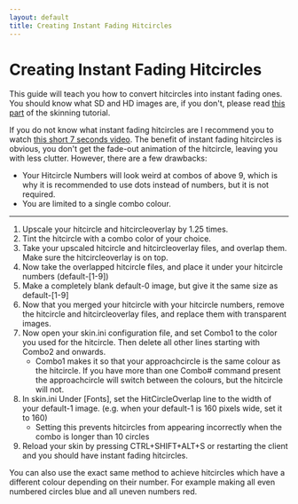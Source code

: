 ```yaml
---
layout: default
title: Creating Instant Fading Hitcircles
---
```


# Creating Instant Fading Hitcircles
This guide will teach you how to convert hitcircles into instant fading ones. You should know what SD and HD images are, if you don't, please read [this part](https://rockroller01.github.io/skinninginfo/tutorial/introduction.html#hdsd-elements-aspect-ratios-and-resolution) of the skinning tutorial.

If you do not know what instant fading hitcircles are I recommend you to watch [this short 7 seconds video](https://www.youtube.com/watch?v=C2b8PEHarvM). The benefit of instant fading hitcircles is obvious, you don't get the fade-out animation of the hitcircle, leaving you with less clutter. However, there are a few drawbacks:
- Your Hitcircle Numbers will look weird at combos of above 9, which is why it is recommended to use dots instead of numbers, but it is not required.
- You are limited to a single combo colour.

***

1. Upscale your hitcircle and hitcircleoverlay by 1.25 times.
2. Tint the hitcircle with a combo color of your choice.
3. Take your upscaled hitcircle and hitcircleoverlay files, and overlap them. Make sure the hitcircleoverlay is on top.
4. Now take the overlapped hitcircle files, and place it under your hitcircle numbers (default-[1-9])
5. Make a completely blank default-0 image, but give it the same size as default-[1-9]
6. Now that you merged your hitcircle with your hitcircle numbers, remove the hitcircle and hitcircleoverlay files, and replace them with transparent images.
7. Now open your skin.ini configuration file, and set Combo1 to the color you used for the hitcircle. Then delete all other lines starting with Combo2 and onwards.
    - Combo1 makes it so that your approachcircle is the same colour as the hitcircle. If you have more than one Combo# command present the approachcircle will switch between the colours, but the hitcircle will not.
8. In skin.ini Under [Fonts], set the HitCircleOverlap line to the width of your default-1 image. (e.g. when your default-1 is 160 pixels wide, set it to 160)
    - Setting this prevents hitcircles from appearing incorrectly when the combo is longer than 10 circles
9. Reload your skin by pressing CTRL+SHIFT+ALT+S or restarting the client and you should have instant fading hitcircles.

You can also use the exact same method to achieve hitcircles which have a different colour depending on their number. For example making all even numbered circles blue and all uneven numbers red.